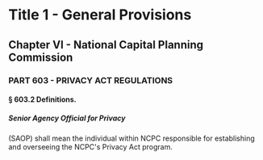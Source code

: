 
# Title 1 - General Provisions
## Chapter VI - National Capital Planning Commission
### PART 603 - PRIVACY ACT REGULATIONS
#### § 603.2 Definitions.
##### Senior Agency Official for Privacy

(SAOP) shall mean the individual within NCPC responsible for establishing and overseeing the NCPC's Privacy Act program.
